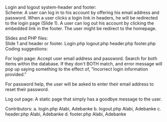 Login and logout system-header and footer:<BR>
Scheme:
A user can log in to his account by offering his email address and password. 
When a user clicks a login link in headers, he will be redirected to the login page (Slide 1).
A user can log out his account by clicking the embedded link in the footer. 
The user might be redirect to the homepage.

Slides and PHP files:  
Slide 1 and header or footer.
Login.php
logout.php
header.php
footer.php
Coding suggestions:

For login page:
Accept user email address and password.
Search for both items within the database. If they don't BOTH match, and error message will pop up saying something to the effect of,
"Incorrect login information provided."

For password help, the user will be asked to enter their email address to reset their password.

Log out page:
A static page that simply has a goodbye message to the user.


Contributors:
a. login.php Alabi, Adebanke
b. logout.php Alabi, Adebanke
c. header.php Alabi, Adebanke
d. footer.php Alabi, Adebanke